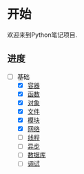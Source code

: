 # 开始

欢迎来到Python笔记项目.

## 进度

- [ ] 基础
    - [x] [容器](/基础/容器)
    - [x] [函数](/基础/函数)
    - [x] [对象](/基础/对象)
    - [x] [文件](/基础/文件)
    - [x] [模块](/基础/模块)
    - [x] [网络](/基础/网络)
    - [ ] [线程](/基础/线程)
    - [ ] [异步](/基础/异步)
    - [ ] [数据库](/基础/数据库)
    - [ ] [调试](/基础/调试)